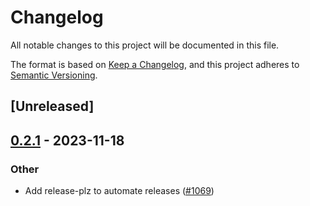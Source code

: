 # Changelog

All notable changes to this project will be documented in this file.

The format is based on [Keep a Changelog](https://keepachangelog.com/en/1.0.0/),
and this project adheres to [Semantic Versioning](https://semver.org/spec/v2.0.0.html).

## [Unreleased]

## [0.2.1](https://github.com/utnet-org/utility-sdk-rs/compare/4.1.1...unc-sys-v0.2.1) - 2023-11-18

### Other

- Add release-plz to automate releases ([#1069](https://github.com/utnet-org/utility-sdk-rs/pull/1069))
